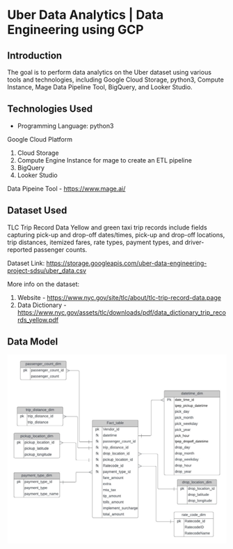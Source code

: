 # Uber Data Analytics | Data Engineering using GCP 

## Introduction

The goal is to perform data analytics on the Uber dataset using various tools and technologies, including Google Cloud Storage, python3, Compute Instance, Mage Data Pipeline Tool, BigQuery, and Looker Studio.

## Technologies Used
- Programming Language: python3

Google Cloud Platform
1. Cloud Storage
2. Compute Engine Instance for mage to create an ETL pipeline
3. BigQuery
4. Looker Studio

Data Pipeine Tool - https://www.mage.ai/

## Dataset Used
TLC Trip Record Data
Yellow and green taxi trip records include fields capturing pick-up and drop-off dates/times, pick-up and drop-off locations, trip distances, itemized fares, rate types, payment types, and driver-reported passenger counts.

Dataset Link: https://storage.googleapis.com/uber-data-engineering-project-sdsu/uber_data.csv


More info on the dataset:
1. Website - https://www.nyc.gov/site/tlc/about/tlc-trip-record-data.page
2. Data Dictionary - https://www.nyc.gov/assets/tlc/downloads/pdf/data_dictionary_trip_records_yellow.pdf

## Data Model
<img src= "data_model.jpeg">

